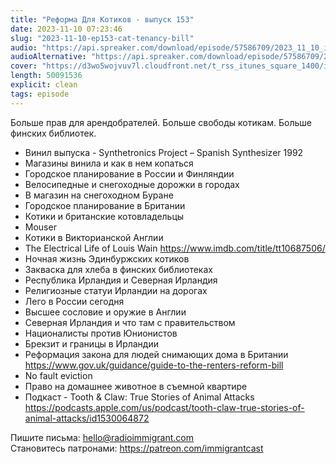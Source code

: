 ```yaml
---
title: "Реформа Для Котиков - выпуск 153"
date: 2023-11-10 07:23:46
slug: "2023-11-10-ep153-cat-tenancy-bill"
audio: "https://api.spreaker.com/download/episode/57586709/2023_11_10_icast_ep153_cat_tenancy_bill.mp3"
audioAlternative: "https://api.spreaker.com/download/episode/57586709/2023_11_10_icast_ep153_cat_tenancy_bill.mp3"
cover: "https://d3wo5wojvuv7l.cloudfront.net/t_rss_itunes_square_1400/images.spreaker.com/original/a343a41a1f1464eca7c149724a605173.jpg"
length: 50091536
explicit: clean
tags: episode
---
```


Больше прав для арендобрателей. Больше свободы котикам. Больше финских библиотек.  
  
* Винил выпуска - Synthetronics Project – Spanish Synthesizer 1992  
* Магазины винила и как в нем копаться  
* Городское планирование в России и Финляндии  
* Велосипедные и снегоходные дорожки в городах  
* В магазин на снегоходном Буране  
* Городское планирование в Британии  
* Котики и британские котовладельцы  
* Mouser  
* Котики в Викторианской Англии  
* The Electrical Life of Louis Wain https://www.imdb.com/title/tt10687506/  
* Ночная жизнь Эдинбуржских котиков  
* Закваска для хлеба в финских библиотеках  
* Республика Ирландия и Северная Ирландия  
* Религиозные статуи Ирландии на дорогах  
* Лего в России сегодня  
* Высшее сословие и оружие в Англии  
* Северная Ирландия и что там с правительством  
* Националисты против Юнионистов  
* Брекзит и границы в Ирландии  
* Реформация закона для людей снимающих дома в Британии https://www.gov.uk/guidance/guide-to-the-renters-reform-bill  
* No fault eviction  
* Право на домашнее животное в съемной квартире  
* Подкаст - Tooth & Claw: True Stories of Animal Attacks https://podcasts.apple.com/us/podcast/tooth-claw-true-stories-of-animal-attacks/id1530064872  
  
Пишите письма: hello@radioimmigrant.com  
Становитесь патронами: https://patreon.com/immigrantcast

